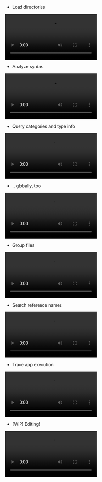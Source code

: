 * Load directories  
<video alt="A set of files being loaded into the viewer">
  <source src="./repo_info/features/1.mp4" type="video/mp4">
</video>

* Analyze syntax  
<video alt="Syntax information being displayed">
  <source src="./repo_info/features/2.mp4" type="video/mp4">
</video>

* Query categories and type info  
<video alt="Syntax information being highlighted">
  <source src="./repo_info/features/3.mp4" type="video/mp4">
</video>

* .. globally, too!
<video alt="All syntax information of a type being queried">
  <source src="./repo_info/features/4.mp4" type="video/mp4">
</video>

* Group files  
<video alt="A group of stack files">
  <source src="./repo_info/features/5.mp4" type="video/mp4">
</video>

* Search reference names  
<video alt="Searching grouped files">
  <source src="./repo_info/features/6.mp4" type="video/mp4">
</video>

* Trace app execution  
<video alt="Tracing execution">
  <source src="./repo_info/features/8.mp4" type="video/mp4">
</video>

* [WIP] Editing!  
<video alt="Preview of editing">
  <source src="./repo_info/features/7.mp4" type="video/mp4">
</video>